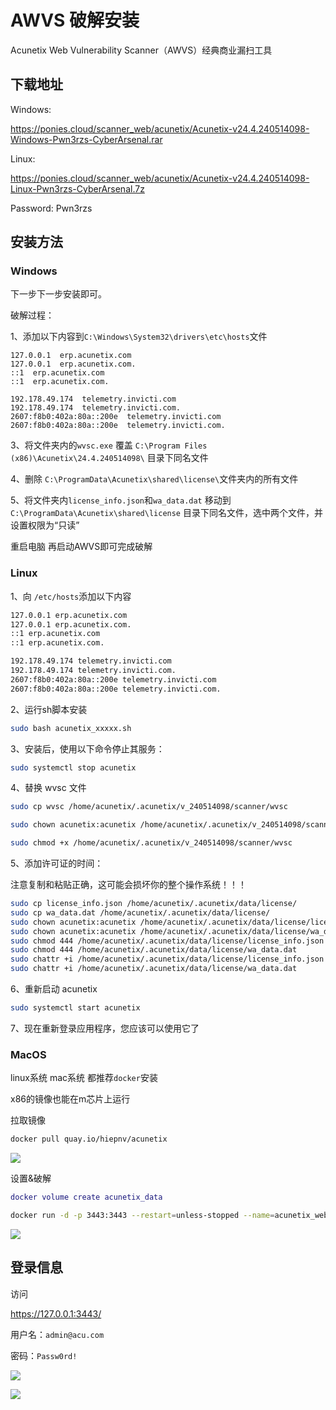 # AWVS 破解安装

Acunetix Web Vulnerability Scanner（AWVS）经典商业漏扫工具

## 下载地址

Windows: 

https://ponies.cloud/scanner_web/acunetix/Acunetix-v24.4.240514098-Windows-Pwn3rzs-CyberArsenal.rar

Linux: 

https://ponies.cloud/scanner_web/acunetix/Acunetix-v24.4.240514098-Linux-Pwn3rzs-CyberArsenal.7z

Password: Pwn3rzs

## 安装方法

### Windows

下一步下一步安装即可。

破解过程：

1、添加以下内容到`C:\Windows\System32\drivers\etc\hosts`文件

```
127.0.0.1  erp.acunetix.com
127.0.0.1  erp.acunetix.com.
::1  erp.acunetix.com
::1  erp.acunetix.com.

192.178.49.174  telemetry.invicti.com
192.178.49.174  telemetry.invicti.com.
2607:f8b0:402a:80a::200e  telemetry.invicti.com
2607:f8b0:402a:80a::200e  telemetry.invicti.com.
```

3、将文件夹内的`wvsc.exe` 覆盖 `C:\Program Files (x86)\Acunetix\24.4.240514098\` 目录下同名文件

4、删除 `C:\ProgramData\Acunetix\shared\license\`文件夹内的所有文件

5、将文件夹内`license_info.json`和`wa_data.dat` 移动到`C:\ProgramData\Acunetix\shared\license` 目录下同名文件，选中两个文件，并设置权限为“只读”

重启电脑 再启动AWVS即可完成破解

### Linux

1、向 `/etc/hosts`添加以下内容

```bash
127.0.0.1 erp.acunetix.com
127.0.0.1 erp.acunetix.com.
::1 erp.acunetix.com
::1 erp.acunetix.com.

192.178.49.174 telemetry.invicti.com
192.178.49.174 telemetry.invicti.com.
2607:f8b0:402a:80a::200e telemetry.invicti.com
2607:f8b0:402a:80a::200e telemetry.invicti.com.
```

2、运行sh脚本安装

```bash
sudo bash acunetix_xxxxx.sh
```

3、安装后，使用以下命令停止其服务：

```bash
sudo systemctl stop acunetix
```

4、替换 wvsc 文件

```bash
sudo cp wvsc /home/acunetix/.acunetix/v_240514098/scanner/wvsc

sudo chown acunetix:acunetix /home/acunetix/.acunetix/v_240514098/scanner/wvsc

sudo chmod +x /home/acunetix/.acunetix/v_240514098/scanner/wvsc
```

5、添加许可证的时间：

注意复制和粘贴正确，这可能会损坏你的整个操作系统！！！

```bash
sudo cp license_info.json /home/acunetix/.acunetix/data/license/
sudo cp wa_data.dat /home/acunetix/.acunetix/data/license/
sudo chown acunetix:acunetix /home/acunetix/.acunetix/data/license/license_info.json
sudo chown acunetix:acunetix /home/acunetix/.acunetix/data/license/wa_data.dat
sudo chmod 444 /home/acunetix/.acunetix/data/license/license_info.json
sudo chmod 444 /home/acunetix/.acunetix/data/license/wa_data.dat
sudo chattr +i /home/acunetix/.acunetix/data/license/license_info.json
sudo chattr +i /home/acunetix/.acunetix/data/license/wa_data.dat
```

6、重新启动 acunetix

```bash
sudo systemctl start acunetix
```

7、现在重新登录应用程序，您应该可以使用它了

### MacOS

linux系统 mac系统 都推荐`docker`安装

x86的镜像也能在m芯片上运行

拉取镜像

```bash
docker pull quay.io/hiepnv/acunetix
```

![](https://ckcsec.oss-cn-hangzhou.aliyuncs.com/img/image-20240620000341793.png)

设置&破解

```lua
docker volume create acunetix_data
```

```bash
docker run -d -p 3443:3443 --restart=unless-stopped --name=acunetix_web quay.io/hiepnv/acunetix
```

![](https://ckcsec.oss-cn-hangzhou.aliyuncs.com/img/image-20240620000426927.png)

## 登录信息

访问 

https://127.0.0.1:3443/

用户名：`admin@acu.com`

密码：`Passw0rd!`

![](https://ckcsec.oss-cn-hangzhou.aliyuncs.com/img/image-20240620002507533.png)

![](https://ckcsec.oss-cn-hangzhou.aliyuncs.com/img/image-20240620003725576.png)